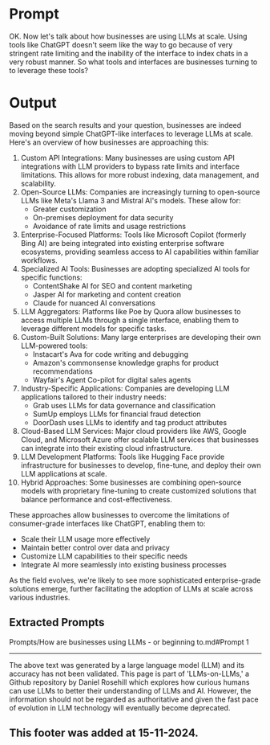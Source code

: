 # Prompt

OK. Now let's talk about how businesses are using LLMs at scale. Using tools like ChatGPT doesn't seem like the way to go because of very stringent rate limiting and the inability of the interface to index chats in a very robust manner. So what tools and interfaces are businesses turning to to leverage these tools?

# Output

Based on the search results and your question, businesses are indeed moving beyond simple ChatGPT-like interfaces to leverage LLMs at scale. Here's an overview of how businesses are approaching this:

1. Custom API Integrations:
   Many businesses are using custom API integrations with LLM providers to bypass rate limits and interface limitations. This allows for more robust indexing, data management, and scalability.
2. Open-Source LLMs:
   Companies are increasingly turning to open-source LLMs like Meta's Llama 3 and Mistral AI's models. These allow for:
   - Greater customization
   - On-premises deployment for data security
   - Avoidance of rate limits and usage restrictions
3. Enterprise-Focused Platforms:
   Tools like Microsoft Copilot (formerly Bing AI) are being integrated into existing enterprise software ecosystems, providing seamless access to AI capabilities within familiar workflows.
4. Specialized AI Tools:
   Businesses are adopting specialized AI tools for specific functions:
   - ContentShake AI for SEO and content marketing
   - Jasper AI for marketing and content creation
   - Claude for nuanced AI conversations
5. LLM Aggregators:
   Platforms like Poe by Quora allow businesses to access multiple LLMs through a single interface, enabling them to leverage different models for specific tasks.
6. Custom-Built Solutions:
   Many large enterprises are developing their own LLM-powered tools:
   - Instacart's Ava for code writing and debugging
   - Amazon's commonsense knowledge graphs for product recommendations
   - Wayfair's Agent Co-pilot for digital sales agents
7. Industry-Specific Applications:
   Companies are developing LLM applications tailored to their industry needs:
   - Grab uses LLMs for data governance and classification
   - SumUp employs LLMs for financial fraud detection
   - DoorDash uses LLMs to identify and tag product attributes
8. Cloud-Based LLM Services:
   Major cloud providers like AWS, Google Cloud, and Microsoft Azure offer scalable LLM services that businesses can integrate into their existing cloud infrastructure.
9. LLM Development Platforms:
   Tools like Hugging Face provide infrastructure for businesses to develop, fine-tune, and deploy their own LLM applications at scale.
10. Hybrid Approaches:
    Some businesses are combining open-source models with proprietary fine-tuning to create customized solutions that balance performance and cost-effectiveness.

These approaches allow businesses to overcome the limitations of consumer-grade interfaces like ChatGPT, enabling them to:

- Scale their LLM usage more effectively
- Maintain better control over data and privacy
- Customize LLM capabilities to their specific needs
- Integrate AI more seamlessly into existing business processes

As the field evolves, we're likely to see more sophisticated enterprise-grade solutions emerge, further facilitating the adoption of LLMs at scale across various industries.

## Extracted Prompts

Prompts/How are businesses using LLMs - or beginning to.md#Prompt 1

---

The above text was generated by a large language model (LLM) and its accuracy has not been validated. This page is part of 'LLMs-on-LLMs,' a Github repository by Daniel Rosehill which explores how curious humans can use LLMs to better their understanding of LLMs and AI. However, the information should not be regarded as authoritative and given the fast pace of evolution in LLM technology will eventually become deprecated. 

This footer was added at 15-11-2024.
---